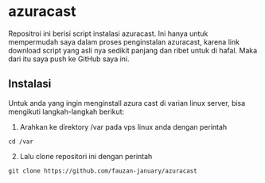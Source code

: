 # azuracast
Repositroi ini berisi script instalasi azuracast.
Ini hanya untuk mempermudah saya dalam proses penginstalan azuracast, karena link download script yang asli nya sedikit panjang dan ribet untuk di hafal. Maka dari itu saya push ke GitHub saya ini.
## Instalasi
Untuk anda yang ingin menginstall azura cast di varian linux server, bisa mengikuti langkah-langkah berikut:
1. Arahkan ke direktory /var pada vps linux anda dengan perintah
```
cd /var
```
2. Lalu clone repositori ini dengan perintah
```
git clone https://github.com/fauzan-january/azuracast
```